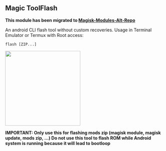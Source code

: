 ## Magic ToolFlash

**This module has been migrated to [Magisk-Modules-Alt-Repo](https://github.com/Magisk-Modules-Alt-Repo/magic-flash)**

An android CLI flash tool without custom recoveries. Usage in Terminal Emulator or Termux with Root access: 
```
flash [ZIP...]
```

<img src="https://github.com/HuskyDG/huskydg.github.io/raw/main/img/Screenshot_20220411-162531_Terminal_Emulator.png" width="240px"/>

**IMPORTANT: Only use this for flashing mods zip (magisk module, magisk update, mods zip, ...) Do not use this tool to flash ROM while Android system is running because it will lead to bootloop** 
